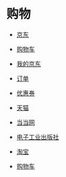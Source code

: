 # 购物


<div id = "首"></div>
<script src = "../js/首.js"></script>


* [京东](https://m.jd.com/)
* [购物车](https://p.m.jd.com/cart/cart.action)
* [我的京东](https://home.m.jd.com/myJd/newhome.action)
* [订单](https://trade.m.jd.com/order/orderlist_jdm.shtml)
* [优惠券](https://wqs.jd.com/my/coupon/jd.shtml)


* [天猫](https://www.tmall.com/)
* [当当网](https://dangdang.m.tmall.com/)
* [电子工业出版社](https://dzgycbs.m.tmall.com/)


* [淘宝](https://m.taobao.com/)
* [购物车](https://main.m.taobao.com/cart/index.html)
